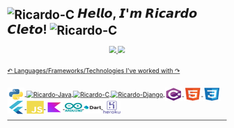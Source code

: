 # <img align="center" alt="Ricardo-C" height="40" width="40" src="https://img.icons8.com/color/344/portugal-circular.png"/> 𝙃𝙚𝙡𝙡𝙤, 𝙄'𝙢 𝙍𝙞𝙘𝙖𝙧𝙙𝙤 𝘾𝙡𝙚𝙩𝙤! <img align="center" alt="Ricardo-C" height="40" width="40" src="https://img.icons8.com/color/344/portugal-circular.png"/>


<div align="center">
  <a href="https://github.com/ricardocleto22006526">
  <img height="190em" src="https://github-readme-stats.vercel.app/api?username=ricardocleto22006526&show_icons=true&theme=dark&include_all_commits=true&count_private=true"/>
  <img height="190em" src="https://github-readme-stats.vercel.app/api/top-langs/?username=ricardocleto22006526&layout=compact&langs_count=7&theme=dark"/>
</div>
 
##

<div style="display: inline_block">

↶ Languages/Frameworks/Technologies I've worked with ↷

<br>
  
  <img align="center" alt="Ricardo-Python" height="30" width="40" title="Python" src="https://raw.githubusercontent.com/devicons/devicon/master/icons/python/python-original.svg">
  
  <img align="center" alt="Ricardo-Java" height="30" width="40" title="Java" src="https://cdn.jsdelivr.net/gh/devicons/devicon/icons/java/java-original.svg" />
  
  <img align="center" alt="Ricardo-C" height="30" width="40" title="C" src="https://cdn.jsdelivr.net/gh/devicons/devicon/icons/c/c-original.svg" />

  <img align="center" alt="Ricardo-Django" height="30" width="40" title="Django Framework" src="https://cdn.jsdelivr.net/gh/devicons/devicon/icons/django/django-plain.svg" />
  
  <img align="center" alt="Ricardo-Csharp" height="30" width="40" title="C#" src="https://raw.githubusercontent.com/devicons/devicon/master/icons/csharp/csharp-original.svg">

  <img align="center" alt="Ricardo-HTML" height="30" width="40" title="HTML" src="https://raw.githubusercontent.com/devicons/devicon/master/icons/html5/html5-original.svg">

  <img align="center" alt="Ricardo-CSS" height="30" width="40" title="CSS" src="https://raw.githubusercontent.com/devicons/devicon/master/icons/css3/css3-original.svg">
  
  <img align="center" alt="Ricardo-Flutter" height="30" width="40" title="Flutter" src="https://github.com/devicons/devicon/blob/master/icons/flutter/flutter-original.svg">
  
  <img align="center" alt="Ricardo-Js" height="30" width="40" title="Javascript" src="https://raw.githubusercontent.com/devicons/devicon/master/icons/javascript/javascript-plain.svg">
  
  <img align="center" alt="Ricardo-Kotlin" height="30" width="40" title="Kotlin" src="https://github.com/devicons/devicon/blob/master/icons/kotlin/kotlin-original.svg">
  
  <img align="center" alt="Ricardo-Arduino" height="30" width="40" title="Arduino" src="https://github.com/devicons/devicon/blob/master/icons/arduino/arduino-original-wordmark.svg">
  
  <img align="center" alt="Ricardo-Dart" height="30" width="40" title="Dart" src="https://github.com/devicons/devicon/blob/v2.15.1/icons/dart/dart-original-wordmark.svg">
  
  <img align="center" alt="Ricardo-Heroku" height="30" width="40" title="Heroku" src="https://github.com/devicons/devicon/blob/v2.15.1/icons/heroku/heroku-original-wordmark.svg">  
 

</div>
  
<hr> 
  
<a href="https://github.com/ricardocleto22006526?tab=repositories">
    <img height=28px src="https://komarev.com/ghpvc/?username=ricardocleto22006526&style=flat-square&color=blue" alt=""/>
</a>
